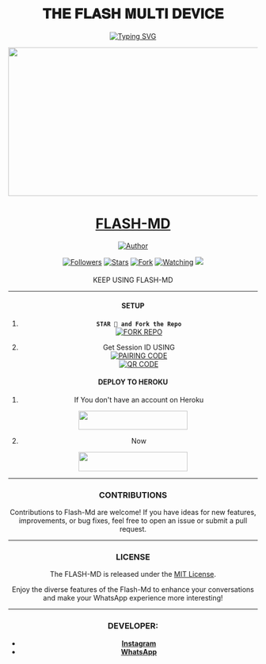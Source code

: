   <h1 align="center"> 𝐓𝐇𝐄 𝐅𝐋𝐀𝐒𝐇 𝐌𝐔𝐋𝐓𝐈 𝐃𝐄𝐕𝐈𝐂𝐄  </h1>
<div align="center">
 <a href="https://git.io/typing-svg"><img src="https://readme-typing-svg.demolab.com?font=Black+Ops+One&size=50&pause=2000&color=1BAFBAFF&center=true&width=1000&height=150&lines=THANKS FOR CHOOSING +FLASH-MD;MULTI+DEVICE+WHATSAPP+BOT;CREATED+BY+FRANCE+KING;RELAESED+22.2.2024" alt="Typing SVG" /></a>
  </p>
<img src="https://telegra.ph/file/3f985014b51b3cf335bfe.jpg" width ="700" height="300"/>

<p align="center">  
  <a href="https://wa.me/254757835036">
    <h1 align="center">FLASH-MD</h1>
  </a>
</p>
<p align="center">
<a href="https://github.com/franceking1/Flash-Md"><img title="Author" src="https://img.shields.io/badge/FLASH MD-black?style=for-the-badge&logo=github"></a>
<p/>
<p align="center">
<a href="https://github.com/franceking1?tab=followers"><img title="Followers" src="https://img.shields.io/github/followers/franceking1?label=Followers&style=social"></a>
<a href="https://github.com/franceking1/Flash-Md/stargazers/"><img title="Stars" src="https://img.shields.io/github/stars/franceking1/Flash-Md?&style=social"></a>
<a href="https://github.com/franceking1/Flash-Md/network/members"><img title="Fork" src="https://img.shields.io/github/forks/franceking1/Flash-Md?style=social"></a>
<a href="https://github.com/franceking1/Flash-Md/watchers"><img title="Watching" src="https://img.shields.io/github/watchers/franceking1/Flash-Md?label=Watching&style=social"></a>
<a href="https://app.fossa.com/projects/git%2Bgithub.com%Ffranceking1%FFlash-Md?ref=badge_shield" alt="FOSSA Status"><img src="https://app.fossa.com/api/projects/git%2Bgithub.com%2Ffranceking1%2FFlash-Md.svg?type=shield"/></a>
</p>

####
KEEP USING FLASH-MD 

***

#### SETUP

1. **`STAR 🌟 and Fork the Repo`**
    <br>
<a href='https://github.com/franceking1/Flash-Md/fork' target="_blank"><img alt='FORK REPO' src='https://img.shields.io/badge/Fork Repo-100000?style=for-the-badge&logo=scan&logoColor=white&labelColor=black&color=black'/></a>



2. Get Session ID USING 
    <br>
<a href='https://flash-md-pair-85cef2fd8430.herokuapp.com/pair' target="_blank"><img alt='PAIRING CODE' src='https://img.shields.io/badge/Session_id-100000?style=for-the-badge&logo=scan&logoColor=white&labelColor=black&color=black'/></a>
    <br>
<a href='https://flash-md-qr.onrender.com' target="_blank"><img alt='QR CODE' src='https://img.shields.io/badge/Session_id-100000?style=for-the-badge&logo=scan&logoColor=white&labelColor=black&color=black'/></a>


#### DEPLOY TO HEROKU

1. If You don't have an account on Heroku
    <br>
<p align="center"><a href="https://signup.heroku.com"> <img src="https://img.shields.io/badge/Create%20Account-blue?style=for-the-badge&logo=heroku" width="220" height="38.45"/></a></p>


2. Now
    <br>
<p align="center"><a href="https://guru-bot-deploy.vercel.app"> <img src="https://img.shields.io/badge/DEPLOY%20HEROKU-blue?style=for-the-badge&logo=heroku" width="220" height="38.45"/></a></p>

***

### CONTRIBUTIONS 

Contributions to Flash-Md are welcome! If you have ideas for new features, improvements, or bug fixes, feel free to open an issue or submit a pull request.

***

### LICENSE 

The FLASH-MD is released under the [MIT License](https://opensource.org/licenses/MIT).

Enjoy the diverse features of the Flash-Md  to enhance your conversations and make your WhatsApp experience more interesting!

***
### DEVELOPER:

- [**Instagram**](https://instagram.com/france.king1)
- [**WhatsApp**](https://wa.me/254757835036)

